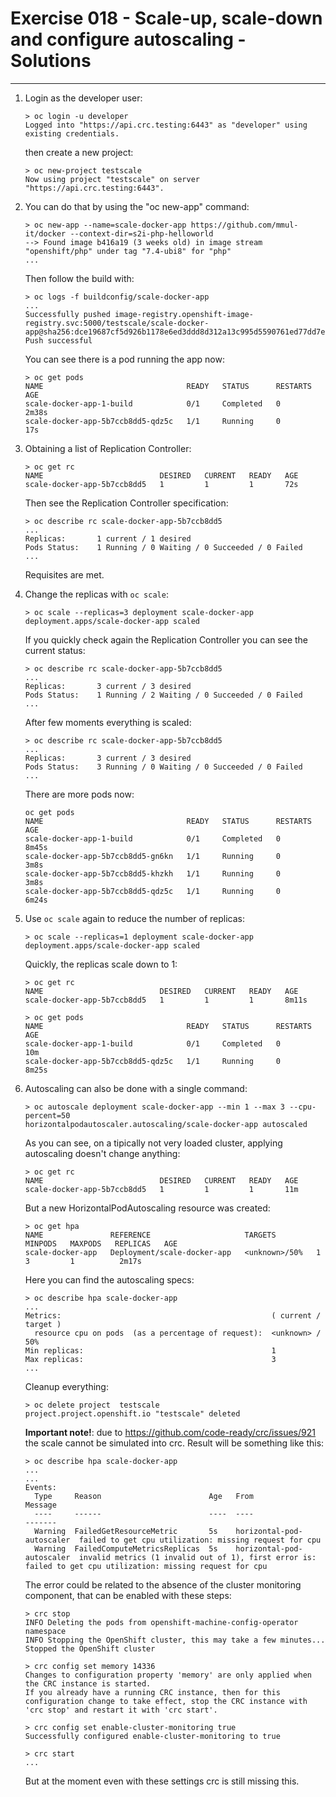 # Exercise 018 - Scale-up, scale-down and configure autoscaling - Solutions

---

1. Login as the developer user:

   ```console
   > oc login -u developer
   Logged into "https://api.crc.testing:6443" as "developer" using existing credentials.
   ```

   then create a new project:

   ```console
   > oc new-project testscale
   Now using project "testscale" on server "https://api.crc.testing:6443".
   ```

2. You can do that by using the "oc new-app" command:

   ```console
   > oc new-app --name=scale-docker-app https://github.com/mmul-it/docker --context-dir=s2i-php-helloworld
   --> Found image b416a19 (3 weeks old) in image stream "openshift/php" under tag "7.4-ubi8" for "php"
   ...
   ```

   Then follow the build with:

   ```console
   > oc logs -f buildconfig/scale-docker-app
   ...
   Successfully pushed image-registry.openshift-image-registry.svc:5000/testscale/scale-docker-app@sha256:dce19687cf5d926b1178e6ed3ddd8d312a13c995d5590761ed77dd7e13ea871b
   Push successful
   ```
   You can see there is a pod running the app now:

   ```console
   > oc get pods
   NAME                                READY   STATUS      RESTARTS   AGE
   scale-docker-app-1-build            0/1     Completed   0          2m38s
   scale-docker-app-5b7ccb8dd5-qdz5c   1/1     Running     0          17s
   ```

3. Obtaining a list of Replication Controller:

   ```console
   > oc get rc
   NAME                          DESIRED   CURRENT   READY   AGE
   scale-docker-app-5b7ccb8dd5   1         1         1       72s
   ```

   Then see the Replication Controller specification:

   ```console
   > oc describe rc scale-docker-app-5b7ccb8dd5
   ...
   Replicas:       1 current / 1 desired
   Pods Status:    1 Running / 0 Waiting / 0 Succeeded / 0 Failed
   ...
   ```
   Requisites are met.

4. Change the replicas with ```oc scale```:

   ```console
   > oc scale --replicas=3 deployment scale-docker-app
   deployment.apps/scale-docker-app scaled
   ```
   
   If you quickly check again the Replication Controller you can see the
   current status:
   
   ```console
   > oc describe rc scale-docker-app-5b7ccb8dd5
   ...
   Replicas:       3 current / 3 desired
   Pods Status:    1 Running / 2 Waiting / 0 Succeeded / 0 Failed
   ...
   ```

   After few moments everything is scaled:

   ```console
   > oc describe rc scale-docker-app-5b7ccb8dd5
   ...
   Replicas:       3 current / 3 desired
   Pods Status:    3 Running / 0 Waiting / 0 Succeeded / 0 Failed
   ...
   ```
   There are more pods now:
   
   ```console
   oc get pods
   NAME                                READY   STATUS      RESTARTS   AGE
   scale-docker-app-1-build            0/1     Completed   0          8m45s
   scale-docker-app-5b7ccb8dd5-gn6kn   1/1     Running     0          3m8s
   scale-docker-app-5b7ccb8dd5-khzkh   1/1     Running     0          3m8s
   scale-docker-app-5b7ccb8dd5-qdz5c   1/1     Running     0          6m24s
   ```

5. Use ```oc scale``` again to reduce the number of replicas:

   ```console
   > oc scale --replicas=1 deployment scale-docker-app
   deployment.apps/scale-docker-app scaled
   ```

   Quickly, the replicas scale down to 1:
   
   ```console
   > oc get rc
   NAME                          DESIRED   CURRENT   READY   AGE
   scale-docker-app-5b7ccb8dd5   1         1         1       8m11s

   > oc get pods
   NAME                                READY   STATUS      RESTARTS   AGE
   scale-docker-app-1-build            0/1     Completed   0          10m
   scale-docker-app-5b7ccb8dd5-qdz5c   1/1     Running     0          8m25s
   ```

6. Autoscaling can also be done with a single command:

   ```console
   > oc autoscale deployment scale-docker-app --min 1 --max 3 --cpu-percent=50
   horizontalpodautoscaler.autoscaling/scale-docker-app autoscaled
   ```

   As you can see, on a tipically not very loaded cluster, applying autoscaling
   doesn't change anything:

   ```console
   > oc get rc
   NAME                          DESIRED   CURRENT   READY   AGE
   scale-docker-app-5b7ccb8dd5   1         1         1       11m
   ```
   
   But a new HorizontalPodAutoscaling resource was created:
   
   ```console
   > oc get hpa
   NAME               REFERENCE                     TARGETS         MINPODS   MAXPODS   REPLICAS   AGE
   scale-docker-app   Deployment/scale-docker-app   <unknown>/50%   1         3         1          2m17s
   ```

   Here you can find the autoscaling specs:

   ```console
   > oc describe hpa scale-docker-app
   ...
   Metrics:                                               ( current / target )
     resource cpu on pods  (as a percentage of request):  <unknown> / 50%
   Min replicas:                                          1
   Max replicas:                                          3
   ...
   ```

   Cleanup everything:

   ```console
   > oc delete project  testscale
   project.project.openshift.io "testscale" deleted
   ```

   **Important note!**: due to https://github.com/code-ready/crc/issues/921 the
   scale cannot be simulated into crc.
   Result will be something like this:

   ```console
   > oc describe hpa scale-docker-app
   ...
   ...
   Events:
     Type     Reason                        Age   From                       Message
     ----     ------                        ----  ----                       -------
     Warning  FailedGetResourceMetric       5s    horizontal-pod-autoscaler  failed to get cpu utilization: missing request for cpu
     Warning  FailedComputeMetricsReplicas  5s    horizontal-pod-autoscaler  invalid metrics (1 invalid out of 1), first error is: failed to get cpu utilization: missing request for cpu
   ```

   The error could be related to the absence of the cluster monitoring
   component, that can be enabled with these steps:

   ```console
   > crc stop
   INFO Deleting the pods from openshift-machine-config-operator namespace 
   INFO Stopping the OpenShift cluster, this may take a few minutes... 
   Stopped the OpenShift cluster

   > crc config set memory 14336   
   Changes to configuration property 'memory' are only applied when the CRC instance is started.
   If you already have a running CRC instance, then for this configuration change to take effect, stop the CRC instance with 'crc stop' and restart it with 'crc start'.

   > crc config set enable-cluster-monitoring true
   Successfully configured enable-cluster-monitoring to true

   > crc start
   ...
   ```

   But at the moment even with these settings crc is still missing this.
